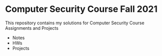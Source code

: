 # Computer Security Course Fall 2021
This repository contains my solutions for Computer Security Course Assignments and Projects
* Notes
* HWs
* Projects
